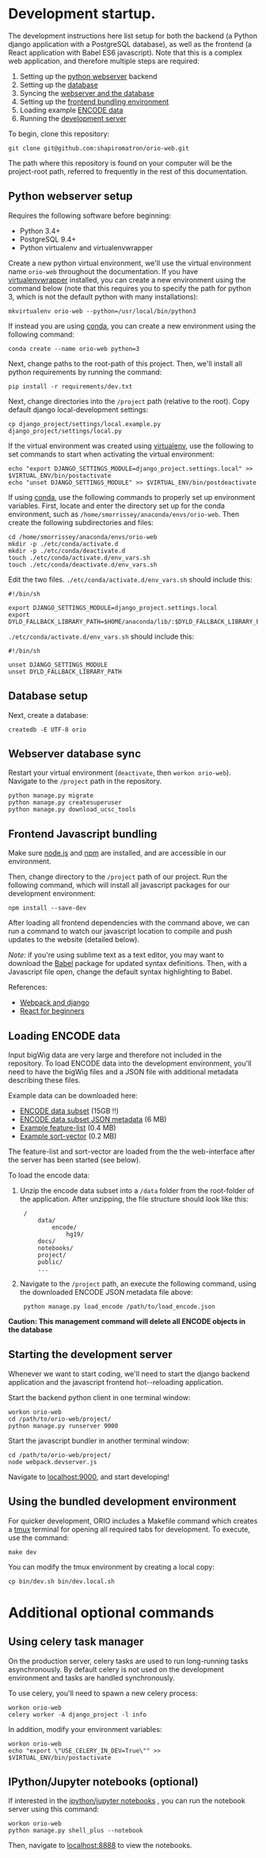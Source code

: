 # Development startup.

The development instructions here list setup for both the backend (a Python django application with a PostgreSQL database), as well as the frontend (a React application with Babel ES6 javascript). Note that this is a complex web application, and therefore multiple steps are required:

1. Setting up the [python webserver](#python-webserver-setup) backend
2. Setting up the [database](#database-setup)
3. Syncing the [webserver and the database](#webserver-database-sync)
4. Setting up the [frontend bundling environment](#frontend-javascript-bundling)
5. Loading example [ENCODE data](#loading-encode-data)
6. Running the [development server](#starting-the-development-server)

To begin, clone this repository:

    git clone git@github.com:shapiromatron/orio-web.git

The path where this repository is found on your computer will be the project-root path, referred to frequently in the rest of this documentation.

## Python webserver setup

Requires the following software before beginning:

- Python 3.4+
- PostgreSQL 9.4+
- Python virtualenv and virtualenvwrapper

Create a new python virtual environment, we'll use the virtual environment name `orio-web` throughout the documentation. If you have [virtualenvwrapper](https://pypi.python.org/pypi/virtualenvwrapper/) installed, you can create a new environment using the command below (note that this requires you to specify the path for python 3, which is not the default python with many installations):

    mkvirtualenv orio-web --python=/usr/local/bin/python3

If instead you are using [conda](http://conda.pydata.org/docs/), you can create a new environment using the following command:

    conda create --name orio-web python=3

Next, change paths to the root-path of this project. Then, we'll install all python requirements by running the command:

    pip install -r requirements/dev.txt

Next, change directories into the `/project` path (relative to the root). Copy default django local-development settings:

    cp django_project/settings/local.example.py django_project/settings/local.py

If the virtual environment was created using [virtualenv](https://virtualenv.pypa.io/en/stable/), use the following to set commands to start when activating the virtual environment:

    echo "export DJANGO_SETTINGS_MODULE=django_project.settings.local" >> $VIRTUAL_ENV/bin/postactivate
    echo "unset DJANGO_SETTINGS_MODULE" >> $VIRTUAL_ENV/bin/postdeactivate

If using [conda](http://conda.pydata.org/docs/), use the following commands to properly set up environment variables. First, locate and enter the directory set up for the conda environment, such as `/home/smorrissey/anaconda/envs/orio-web`. Then create the following subdirectories and files:

    cd /home/smorrissey/anaconda/envs/orio-web
    mkdir -p ./etc/conda/activate.d
    mkdir -p ./etc/conda/deactivate.d
    touch ./etc/conda/activate.d/env_vars.sh
    touch ./etc/conda/deactivate.d/env_vars.sh

Edit the two files. `./etc/conda/activate.d/env_vars.sh` should include this:

    #!/bin/sh

    export DJANGO_SETTINGS_MODULE=django_project.settings.local
    export DYLD_FALLBACK_LIBRARY_PATH=$HOME/anaconda/lib/:$DYLD_FALLBACK_LIBRARY_PATH

`./etc/conda/activate.d/env_vars.sh` should include this:

    #!/bin/sh

    unset DJANGO_SETTINGS_MODULE
    unset DYLD_FALLBACK_LIBRARY_PATH

## Database setup

Next, create a database:

    createdb -E UTF-8 orio

## Webserver database sync

Restart your virtual environment (`deactivate`, then `workon orio-web`). Navigate
to the `/project` path in the repository.

    python manage.py migrate
    python manage.py createsuperuser
    python manage.py download_ucsc_tools

## Frontend Javascript bundling

Make sure [node.js](https://nodejs.org/) and [npm](https://www.npmjs.com/) are installed, and are accessible in our environment.

Then, change directory  to the `/project` path of our project. Run the following command, which will install all javascript packages for our development environment:

    npm install --save-dev

After loading all frontend dependencies with the command above, we can run a command to watch our javascript location to compile and push updates to the website (detailed below).

*Note*: if you're using sublime text as a text editor, you may want to download the [Babel](https://github.com/babel/babel-sublime) package for updated syntax definitions. Then, with a Javascript file open, change the default syntax highlighting to Babel.

References:

- [Webpack and django](http://owaislone.org/blog/webpack-plus-reactjs-and-django/)
- [React for beginners](https://reactforbeginners.com/)

## Loading ENCODE data

Input bigWig data are very large and therefore not included in the repository. To load ENCODE data into the development environment, you'll need to have the bigWig files and a JSON file with additional metadata describing these files.

Example data can be downloaded here:

- [ENCODE data subset](http://manticore.niehs.nih.gov/ucscview/shapiroaj4/encode.zip) (15GB :bangbang:)
- [ENCODE data subset JSON metadata](http://manticore.niehs.nih.gov/ucscview/shapiroaj4/load_encode.json) (6 MB)
- [Example feature-list](http://manticore.niehs.nih.gov/ucscview/shapiroaj4/unt1hr.obsTSS.bed) (0.4 MB)
- [Example sort-vector](http://manticore.niehs.nih.gov/ucscview/shapiroaj4/wgEncodeBroadHistoneA549CtcfEtoh02Sig.sortVector.txt) (0.2 MB)

The feature-list and sort-vector are loaded from the the web-interface after the server has been started (see below).

To load the encode data:

1. Unzip the encode data subset into a `/data` folder from the root-folder of the application. After unzipping, the file structure should look like this:

        /
            data/
                encode/
                    hg19/
            docs/
            notebooks/
            project/
            public/
            ...

2. Navigate to the `/project` path, an execute the following command, using the downloaded ENCODE JSON metadata file above:

        python manage.py load_encode /path/to/load_encode.json

**Caution: This management command will delete all ENCODE objects in the database**

## Starting the development server

Whenever we want to start coding, we'll need to start the django backend application and the javascript frontend hot--reloading application.

Start the backend python client in one terminal window:

    workon orio-web
    cd /path/to/orio-web/project/
    python manage.py runserver 9000

Start the javascript bundler in another terminal window:

    cd /path/to/orio-web/project/
    node webpack.devserver.js

Navigate to [localhost:9000](http://127.0.0.1:9000/), and start developing!

## Using the bundled development environment

For quicker development, ORIO includes a Makefile command which creates a [tmux](https://tmux.github.io/)
terminal for opening all required tabs for development. To execute, use the command:

    make dev

You can modify the tmux environment by creating a local copy:

    cp bin/dev.sh bin/dev.local.sh

# Additional optional commands

## Using celery task manager

On the production server, celery tasks are used to run long-running tasks asynchronously. By default celery is not used on the development environment and tasks are handled synchronously.

To use celery, you'll need to spawn a new celery process:

    workon orio-web
    celery worker -A django_project -l info

In addition, modify your environment variables:

    workon orio-web
    echo "export \"USE_CELERY_IN_DEV=True\"" >> $VIRTUAL_ENV/bin/postactivate

## IPython/Jupyter notebooks (optional)

If interested in the [ipython/jupyter notebooks](http://jupyter.org/) , you can run the notebook server using this command:

    workon orio-web
    python manage.py shell_plus --notebook

Then, navigate to [localhost:8888](http://127.0.0.1:8888/) to view the notebooks.
